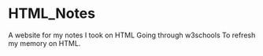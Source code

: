 # HTML_Notes
A website for my notes I took on HTML Going through w3schools To refresh my memory on HTML. 
